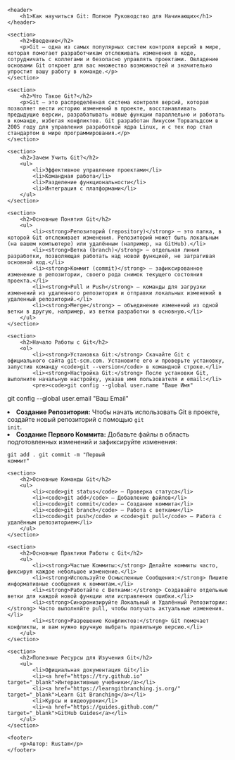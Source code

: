 <!DOCTYPE html>
<html lang="ru">
<head>
    <meta charset="UTF-8">
    <meta name="viewport" content="width=device-width, initial-scale=1.0">
    <title>Как научиться Git</title>
    <link rel="stylesheet" href="Styyle.css">
</head>
<body>

    <header>
        <h1>Как научиться Git: Полное Руководство для Начинающих</h1>
    </header>

    <section>
        <h2>Введение</h2>
        <p>Git — одна из самых популярных систем контроля версий в мире, которая помогает разработчикам отслеживать изменения в коде, сотрудничать с коллегами и безопасно управлять проектами. Овладение основами Git откроет для вас множество возможностей и значительно упростит вашу работу в команде.</p>
    </section>

    <section>
        <h2>Что Такое Git?</h2>
        <p>Git — это распределённая система контроля версий, которая позволяет вести историю изменений в проекте, восстанавливать предыдущие версии, разрабатывать новые функции параллельно и работать в команде, избегая конфликтов. Git разработан Линусом Торвальдсом в 2005 году для управления разработкой ядра Linux, и с тех пор стал стандартом в мире программирования.</p>
    </section>

    <section>
        <h2>Зачем Учить Git?</h2>
        <ul>
            <li>Эффективное управление проектами</li>
            <li>Командная работа</li>
            <li>Разделение функциональности</li>
            <li>Интеграция с платформами</li>
        </ul>
    </section>

    <section>
        <h2>Основные Понятия Git</h2>
        <ul>
            <li><strong>Репозиторий (repository)</strong> — это папка, в которой Git отслеживает изменения. Репозиторий может быть локальным (на вашем компьютере) или удалённым (например, на GitHub).</li>
            <li><strong>Ветка (branch)</strong> — отдельная линия разработки, позволяющая работать над новой функцией, не затрагивая основной код.</li>
            <li><strong>Коммит (commit)</strong> — зафиксированное изменение в репозитории, своего рода снимок текущего состояния проекта.</li>
            <li><strong>Pull и Push</strong> — команды для загрузки изменений из удаленного репозитория и отправки локальных изменений в удаленный репозиторий.</li>
            <li><strong>Merge</strong> — объединение изменений из одной ветки в другую, например, из ветки разработки в основную.</li>
        </ul>
    </section>

    <section>
        <h2>Начало Работы с Git</h2>
        <ol>
            <li><strong>Установка Git:</strong> Скачайте Git с официального сайта git-scm.com. Установите его и проверьте установку, запустив команду <code>git --version</code> в командной строке.</li>
            <li><strong>Настройка Git:</strong> После установки Git, выполните начальную настройку, указав имя пользователя и email:</li>
            <pre><code>git config --global user.name "Ваше Имя"
git config --global user.email "Ваш Email"</code></pre>
            <li><strong>Создание Репозитория:</strong> Чтобы начать использовать Git в проекте, создайте новый репозиторий с помощью <code>git init</code>.</li>
            <li><strong>Создание Первого Коммита:</strong> Добавьте файлы в область подготовленных изменений и зафиксируйте изменения:</li>
            <pre><code>git add .
git commit -m "Первый коммит"</code></pre>
        </ol>
    </section>

    <section>
        <h2>Основные Команды Git</h2>
        <ul>
            <li><code>git status</code> — Проверка статуса</li>
            <li><code>git add</code> — Добавление файлов</li>
            <li><code>git commit</code> — Создание коммита</li>
            <li><code>git branch</code> — Работа с ветками</li>
            <li><code>git push</code> и <code>git pull</code> — Работа с удалённым репозиторием</li>
        </ul>
    </section>

    <section>
        <h2>Основные Практики Работы с Git</h2>
        <ul>
            <li><strong>Частые Коммиты:</strong> Делайте коммиты часто, фиксируя каждое небольшое изменение.</li>
            <li><strong>Используйте Осмысленные Сообщения:</strong> Пишите информативные сообщения к коммитам.</li>
            <li><strong>Работайте с Ветками:</strong> Создавайте отдельные ветки для каждой новой функции или исправления ошибки.</li>
            <li><strong>Синхронизируйте Локальный и Удалённый Репозитории:</strong> Часто выполняйте pull, чтобы получать актуальные изменения.</li>
            <li><strong>Разрешение Конфликтов:</strong> Git помечает конфликты, и вам нужно вручную выбрать правильную версию.</li>
        </ul>
    </section>

    <section>
        <h2>Полезные Ресурсы для Изучения Git</h2>
        <ul>
            <li>Официальная документация Git</li>
            <li><a href="https://try.github.io" target="_blank">Интерактивные учебники</a></li>
            <li><a href="https://learngitbranching.js.org/" target="_blank">Learn Git Branching</a></li>
            <li>Курсы и видеоуроки</li>
            <li><a href="https://guides.github.com/" target="_blank">GitHub Guides</a></li>
        </ul>
    </section>

    <footer>
        <p>Автор: Rustam</p>
    </footer>

</body>
</html>
